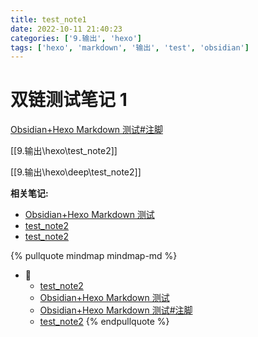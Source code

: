 ```yaml
---
title: test_note1
date: 2022-10-11 21:40:23
categories: ['9.输出', 'hexo']
tags: ['hexo', 'markdown', '输出', 'test', 'obsidian']
---
```

# 双链测试笔记 1

[Obsidian+Hexo Markdown 测试#注脚](../07578cff2dd4bfd8c55f223f930878824a64ceaa/#注脚)

[[9.输出\hexo\test_note2]]

[[9.输出\hexo\deep\test_note2]]


**相关笔记:**

- [Obsidian+Hexo Markdown 测试](../07578cff2dd4bfd8c55f223f930878824a64ceaa)
- [test_note2](../2ecb1b3db0ee1e06c985b053a234f661d8ad4410)
- [test_note2](../67a4849e0e109ca44843a368388ff861956e472d)

{% pullquote mindmap mindmap-md %}
- 🔵
  - [test_note2](../2ecb1b3db0ee1e06c985b053a234f661d8ad4410)
  - [Obsidian+Hexo Markdown 测试](../07578cff2dd4bfd8c55f223f930878824a64ceaa)
  - [Obsidian+Hexo Markdown 测试#注脚](../07578cff2dd4bfd8c55f223f930878824a64ceaa/#注脚)
  - [test_note2](../67a4849e0e109ca44843a368388ff861956e472d)
{% endpullquote %}
